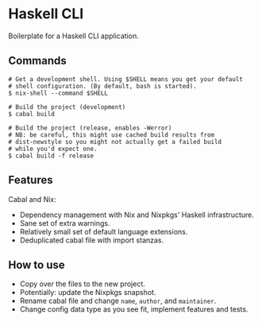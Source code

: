 # Haskell CLI

Boilerplate for a Haskell CLI application.

## Commands

```
# Get a development shell. Using $SHELL means you get your default
# shell configuration. (By default, bash is started).
$ nix-shell --command $SHELL

# Build the project (development)
$ cabal build

# Build the project (release, enables -Werror)
# NB: be careful, this might use cached build results from
# dist-newstyle so you might not actually get a failed build
# while you'd expect one.
$ cabal build -f release
```

## Features

Cabal and Nix:

 - Dependency management with Nix and Nixpkgs' Haskell infrastructure.
 - Sane set of extra warnings.
 - Relatively small set of default language extensions.
 - Deduplicated cabal file with import stanzas.

## How to use

 - Copy over the files to the new project.
 - Potentially: update the Nixpkgs snapshot.
 - Rename cabal file and change `name`, `author`, and `maintainer`.
 - Change config data type as you see fit, implement features and tests.
